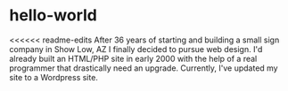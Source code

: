 # hello-world

<<<<<< readme-edits
After 36 years of starting and building a small sign company in Show Low, AZ I finally decided to pursue web design. I'd already built an HTML/PHP site in early 2000 with the help of a real programmer that drastically need an upgrade. Currently, I've updated my site to a Wordpress site.

